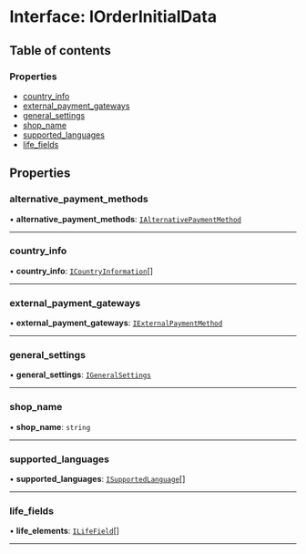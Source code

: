 # Interface: IOrderInitialData

## Table of contents

### Properties

- [country\_info](IOrderInitialData.md#country_info)
- [external\_payment\_gateways](IOrderInitialData.md#external_payment_gateways)
- [general\_settings](IOrderInitialData.md#general_settings)
- [shop\_name](IOrderInitialData.md#shop_name)
- [supported\_languages](IOrderInitialData.md#supported_languages)
- [life\_fields](ILifeField.md#life_fields)

## Properties

### alternative\_payment\_methods

• **alternative\_payment\_methods**: [`IAlternativePaymentMethod`](../modules.md#ialternativepaymentmethod)

___

### country\_info

• **country\_info**: [`ICountryInformation`](ICountryInformation.md)[]

___

### external\_payment\_gateways

• **external\_payment\_gateways**: [`IExternalPaymentMethod`](../modules.md#iexternalpaymentmethod)

___

### general\_settings

• **general\_settings**: [`IGeneralSettings`](IGeneralSettings.md)

___

### shop\_name

• **shop\_name**: `string`

___

### supported\_languages

• **supported\_languages**: [`ISupportedLanguage`](ISupportedLanguage.md)[]

___

### life\_fields

• **life\_elements**: [`ILifeField`](ILifeField.md)[]

___
